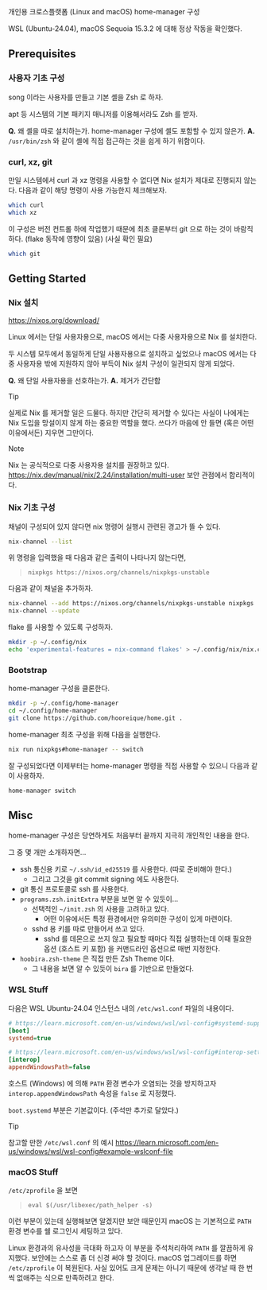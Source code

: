 개인용 크로스플랫폼 (Linux and macOS) home-manager 구성

WSL (Ubuntu-24.04), macOS Sequoia 15.3.2 에 대해 정상 작동을 확인했다.

## Prerequisites

### 사용자 기초 구성

song 이라는 사용자를 만들고 기본 셸을 Zsh 로 하자.

apt 등 시스템의 기본 패키지 매니저를 이용해서라도 Zsh 를 받자.

**Q.** 왜 셸을 따로 설치하는가. home-manager 구성에 셸도 포함할 수 있지 않은가.
**A.** `/usr/bin/zsh` 와 같이 셸에 직접 접근하는 것을 쉽게 하기 위함이다.

### curl, xz, git

만일 시스템에서 curl 과 xz 명령을 사용할 수 없다면
Nix 설치가 제대로 진행되지 않는다.
다음과 같이 해당 명령이 사용 가능한지 체크해보자.

```bash
which curl
which xz
```

이 구성은 버전 컨트롤 하에 작업했기 때문에
최초 클론부터 git 으로 하는 것이 바람직하다.
(flake 동작에 영향이 있음)
(사실 확인 필요)

```bash
which git
```

## Getting Started

### Nix 설치

https://nixos.org/download/

Linux 에서는 단일 사용자용으로, macOS 에서는 다중 사용자용으로 Nix 를 설치한다.

두 시스템 모두에서 동일하게 단일 사용자용으로 설치하고 싶었으나
macOS 에서는 다중 사용자용 밖에 지원하지 않아 부득이 Nix 설치 구성이 일관되지 않게 되었다.

**Q.** 왜 단일 사용자용을 선호하는가.
**A.** 제거가 간단함

> [!TIP]
> 실제로 Nix 를 제거할 일은 드물다. 하지만 간단히 제거할 수 있다는 사실이
> 나에게는 Nix 도입을 망설이지 않게 하는 중요한 역할을 했다.
> 쓰다가 마음에 안 들면 (혹은 어떤 이유에서든) 지우면 그만이다.

> [!NOTE]
> Nix 는 공식적으로 다중 사용자용 설치를 권장하고 있다.
> https://nix.dev/manual/nix/2.24/installation/multi-user
> 보안 관점에서 합리적이다.

### Nix 기초 구성

채널이 구성되어 있지 않다면 nix 명령어 실행시 관련된 경고가 뜰 수 있다.

```bash
nix-channel --list
```

위 명령을 입력했을 때 다음과 같은 출력이 나타나지 않는다면,

> `nixpkgs https://nixos.org/channels/nixpkgs-unstable`

다음과 같이 채널을 추가하자.

```bash
nix-channel --add https://nixos.org/channels/nixpkgs-unstable nixpkgs
nix-channel --update
```

flake 를 사용할 수 있도록 구성하자.

```bash
mkdir -p ~/.config/nix
echo 'experimental-features = nix-command flakes' > ~/.config/nix/nix.conf
```

### Bootstrap

home-manager 구성을 클론한다.

```bash
mkdir -p ~/.config/home-manager
cd ~/.config/home-manager
git clone https://github.com/hooreique/home.git .
```

home-manager 최초 구성을 위해 다음을 실행한다.

```bash
nix run nixpkgs#home-manager -- switch
```

잘 구성되었다면 이제부터는 home-manager 명령을 직접 사용할 수 있으니 다음과 같이 사용하자.

```bash
home-manager switch
```

## Misc

home-manager 구성은 당연하게도 처음부터 끝까지 지극히 개인적인 내용을 한다.

그 중 몇 개만 소개하자면...

- ssh 통신용 키로 `~/.ssh/id_ed25519` 를 사용한다. (따로 준비해야 한다.)
  - 그리고 그것을 git commit signing 에도 사용한다.
- git 통신 프로토콜로 ssh 를 사용한다.
- `programs.zsh.initExtra` 부분을 보면 알 수 있듯이...
  - 선택적인 `~/init.zsh` 의 사용을 고려하고 있다.
    - 어떤 이유에서든 특정 환경에서만 유의미한 구성이 있게 마련이다.
  - sshd 용 키를 따로 만들어서 쓰고 있다.
    - sshd 를 데몬으로 쓰지 않고 필요할 때마다 직접 실행하는데 이때 필요한 옵션 (호스트 키 포함) 을 커맨드라인 옵션으로 매번 지정한다.
- `hoobira.zsh-theme` 은 직접 만든 Zsh Theme 이다.
  - 그 내용을 보면 알 수 있듯이 `bira` 를 기반으로 만들었다.

### WSL Stuff

다음은 WSL Ubuntu-24.04 인스턴스 내의 `/etc/wsl.conf` 파일의 내용이다.

```ini
# https://learn.microsoft.com/en-us/windows/wsl/wsl-config#systemd-support
[boot]
systemd=true

# https://learn.microsoft.com/en-us/windows/wsl/wsl-config#interop-settings
[interop]
appendWindowsPath=false
```

호스트 (Windows) 에 의해 `PATH` 환경 변수가 오염되는 것을 방지하고자
`interop.appendWindowsPath` 속성을 `false` 로 지정했다.

`boot.systemd` 부분은 기본값이다. (주석만 추가로 달았다.)

> [!TIP]
> 참고할 만한 `/etc/wsl.conf` 의 예시
> https://learn.microsoft.com/en-us/windows/wsl/wsl-config#example-wslconf-file

### macOS Stuff

`/etc/zprofile` 을 보면

> `eval $(/usr/libexec/path_helper -s)`

이런 부분이 있는데 실행해보면 알겠지만
보안 때문인지 macOS 는 기본적으로 `PATH` 환경 변수를 쉘 로그인시 세팅하고 있다.

Linux 환경과의 유사성을 극대화 하고자 이 부분을 주석처리하여 `PATH` 를 깔끔하게 유지했다.
보안에는 스스로 좀 더 신경 써야 할 것이다.
macOS 업그레이드를 하면 `/etc/zprofile` 이 복원된다.
사실 있어도 크게 문제는 아니기 때문에 생각날 때 한 번씩 없애주는 식으로 만족하려고 한다.
